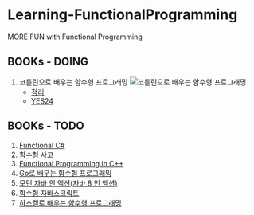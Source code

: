 # Learning-FunctionalProgramming
MORE FUN with Functional Programming

## BOOKs - DOING
1. 코틀린으로 배우는 함수형 프로그래밍
   ![코틀린으로 배우는 함수형 프로그래밍](http://image.kyobobook.co.kr/images/book/large/557/l9788966262557.jpg)  
   - [정리](https://github.com/hhko/Learning-FunctionalProgramming/blob/master/Books/%EC%BD%94%ED%8B%80%EB%A6%B0%EC%9C%BC%EB%A1%9C%20%EB%B0%B0%EC%9A%B0%EB%8A%94%20%ED%95%A8%EC%88%98%ED%98%95%20%ED%94%84%EB%A1%9C%EA%B7%B8%EB%9E%98%EB%B0%8D/README.md)
   - [YES24](http://www.yes24.com/Product/Goods/84899008?scode=032&OzSrank=1)
## BOOKs - TODO   
1. [Functional C#](http://www.yes24.com/Product/Goods/69669484?scode=032&OzSrank=20)
1. [함수형 사고](http://www.yes24.com/24/UsedShop/Goods/29029252?scode=048_002)
1. [Functional Programming in C++](http://www.yes24.com/Product/Goods/77275593?scode=032&OzSrank=16)
1. [Go로 배우는 함수형 프로그래밍](http://www.yes24.com/Product/Goods/73293439?scode=032&OzSrank=2)
1. [모던 자바 인 액션(자바 8 인 액션)](http://www.yes24.com/Product/Goods/77125987?scode=032&OzSrank=14)
1. [함수형 자바스크립트](http://www.yes24.com/24/UsedShop/Goods/58181696?scode=048_002)
1. [하스켈로 배우는 함수형 프로그래밍](http://www.yes24.com/Product/Goods/19842361?scode=032&OzSrank=5)

